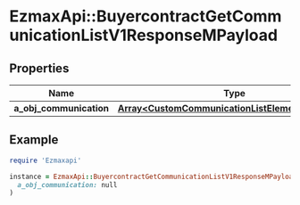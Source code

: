 # EzmaxApi::BuyercontractGetCommunicationListV1ResponseMPayload

## Properties

| Name | Type | Description | Notes |
| ---- | ---- | ----------- | ----- |
| **a_obj_communication** | [**Array&lt;CustomCommunicationListElementResponse&gt;**](CustomCommunicationListElementResponse.md) |  |  |

## Example

```ruby
require 'Ezmaxapi'

instance = EzmaxApi::BuyercontractGetCommunicationListV1ResponseMPayload.new(
  a_obj_communication: null
)
```

